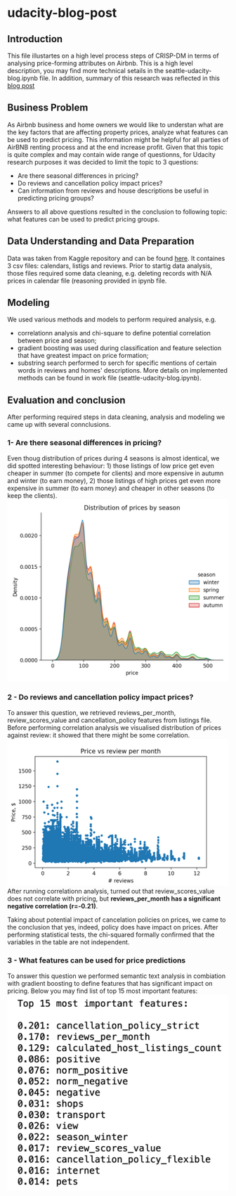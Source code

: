 # udacity-blog-post

## Introduction
This file illustartes on a high level process steps of CRISP-DM in terms of analysing price-forming attributes on Airbnb. This is a high level description, you may find more technical setails in the seattle-udacity-blog.ipynb file. In addition, summary of this research was reflected in this [blog post](https://medium.com/@ruzannavt/analyzing-seattle-airbnb-data-5366abe71670)

## Business Problem
As Airbnb business and home owners we would like to understan what are the key factors that are affecting property prices, analyze what features can be used to predict pricing. This information might be helpful for all parties of AirBNB renting process and at the end increase profit. 
Given that this topic is quite complex and may contain wide range of questionns, for Udacity research purposes it was decided to limit the topic to 3 questions: 

- Are there seasonal differences in pricing?
- Do reviews and cancellation policy impact prices?
- Can information from reviews and house descriptions be useful in predicting pricing groups?

Answers to all above questions resulted in the conclusion to following topic: what features can be used to predict pricing groups. 

## Data Understanding and Data Preparation
Data was taken from Kaggle repository and can be found [here](https://www.kaggle.com/airbnb/seattle/data). It containes 3 csv files: calendars, listigs and reviews. Prior to startig data analysis, those files required some data cleaning, e.g. deleting records with N/A prices in calendar file (reasoning provided in ipynb file.

## Modeling
We used various methods and models to perform required analysis, e.g. 
- correlationn analysis and chi-square to define potential correlation between price and season; 
- gradient boosting was used during classification and feature selection that have greatest impact on price formation; 
- substring search performed to serch for specific mentions of certain words in reviews and homes' descriptions.
More details on implemented methods can be found in work file (seattle-udacity-blog.ipynb).

## Evaluation and conclusion 
After performing required steps in data cleaning, analysis and modeling we came up with several connclusions. 

### 1- Are there seasonal differences in pricing?
Even thoug distribution of prices during 4 seasons is almost identical, we did spotted interesting behaviour: 1) those listings of low price get even cheaper in summer (to compete for clients) and more expensive in autumn and winter (to earn money), 2) those listings of high prices get even more expensive in summer (to earn money) and cheaper in other seasons (to keep the clients).
![seasoning](https://github.com/ruzannaT/udacity-blog-post/blob/main/distribution.png)

### 2 - Do reviews and cancellation policy impact prices?

To answer this question, we retrieved reviews_per_month, review_scores_value and cancellation_policy features from listings file.
Before performing correlation analysis we visualised distribution of prices against review: it showed that there might be some correlation. 
![correlation](https://github.com/ruzannaT/udacity-blog-post/blob/main/correlation.png)
After running correlationn analysis, turned out that review_scores_value does not correlate with pricing, but **reviews_per_month has a significant negative correlation (r=-0.21)**. 

Taking about potential impact of cancelation policies on prices, we came to the conclusion that yes, indeed, policy does have impact on prices.
After performing statistical tests, the chi-squared formally confirmed that the variables in the table are not independent.

### 3 - What features can be used for price predictions

To answer this question we performed semantic text analysis in combiation with gradient boosting to define features that has significant impact on pricing. 
Below you may find list of top 15 most important features:
![top features](https://github.com/ruzannaT/udacity-blog-post/blob/main/top_features.png)

